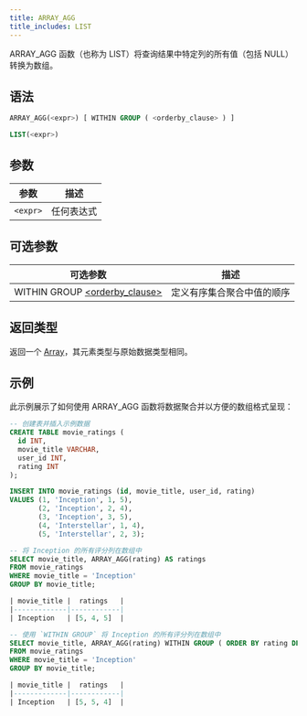 ```yaml
---
title: ARRAY_AGG
title_includes: LIST
---
```


ARRAY_AGG 函数（也称为 LIST）将查询结果中特定列的所有值（包括 NULL）转换为数组。

## 语法

```sql
ARRAY_AGG(<expr>) [ WITHIN GROUP ( <orderby_clause> ) ]

LIST(<expr>)
```

## 参数

| 参数      | 描述         |
|-----------|--------------|
| `<expr>`  | 任何表达式   |

## 可选参数

| 可选参数                            | 描述                                           |
|-------------------------------------|------------------------------------------------|
| WITHIN GROUP [&lt;orderby_clause&gt;](https://docs.databend.com/sql/sql-commands/query-syntax/query-select#order-by-clause) | 定义有序集合聚合中值的顺序                     |

## 返回类型

返回一个 [Array](../../00-sql-reference/10-data-types/array.md)，其元素类型与原始数据类型相同。

## 示例

此示例展示了如何使用 ARRAY_AGG 函数将数据聚合并以方便的数组格式呈现：

```sql
-- 创建表并插入示例数据
CREATE TABLE movie_ratings (
  id INT,
  movie_title VARCHAR,
  user_id INT,
  rating INT
);

INSERT INTO movie_ratings (id, movie_title, user_id, rating)
VALUES (1, 'Inception', 1, 5),
       (2, 'Inception', 2, 4),
       (3, 'Inception', 3, 5),
       (4, 'Interstellar', 1, 4),
       (5, 'Interstellar', 2, 3);

-- 将 Inception 的所有评分列在数组中
SELECT movie_title, ARRAY_AGG(rating) AS ratings
FROM movie_ratings
WHERE movie_title = 'Inception'
GROUP BY movie_title;

| movie_title |  ratings   |
|-------------|------------|
| Inception   | [5, 4, 5]  |

-- 使用 `WITHIN GROUP` 将 Inception 的所有评分列在数组中
SELECT movie_title, ARRAY_AGG(rating) WITHIN GROUP ( ORDER BY rating DESC ) AS ratings
FROM movie_ratings
WHERE movie_title = 'Inception'
GROUP BY movie_title;

| movie_title |  ratings   |
|-------------|------------|
| Inception   | [5, 5, 4]  |
```